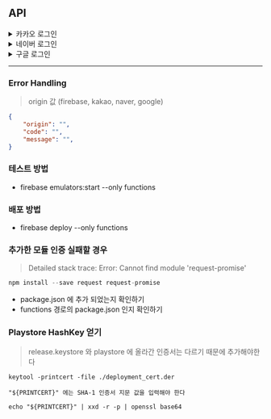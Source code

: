 ## API

<details>
    <summary>카카오 로그인</summary>

#### Request

- POST: https://authwithkakao-f3yfujosoa-du.a.run.app
- Content-Type: application/json
- Body
```json
{
    "data": {
        "token": "${accessToken}"
    }
}
```

#### Response

```json
{
    "result": {
        "token": ""
    }
}
```

</details>

<details>
    <summary>네이버 로그인</summary>

#### Request

- POST: https://authwithnaver-f3yfujosoa-du.a.run.app
- Content-Type: application/json
- Body
```json
{
    "data": {
        "token": "${accessToken}"
    }
}
```

#### Response

```json
{
    "result": {
        "token": ""
    }
}
```

</details>

<details>
    <summary>구글 로그인</summary>

#### Request

- POST: https://authwithgoogle-f3yfujosoa-du.a.run.app
- Content-Type: application/json
- Body

```json
{
    "data": {
        "token": "${idToken}"
    }
}
```

#### Response

```json
{
    "result": {
        "token": ""
    }
}
```
</details>

---

### Error Handling

> origin 값 (firebase, kakao, naver, google)

```json
{
    "origin": "",
    "code": "",
    "message": "",
}
```



### 테스트 방법

- firebase emulators:start --only functions

### 배포 방법

- firebase deploy --only functions

### 추가한 모듈 인증 실패할 경우

> Detailed stack trace: Error: Cannot find module 'request-promise'

```javascript
npm install --save request request-promise
```

- package.json 에 추가 되었는지 확인하기
- functions 경로의 package.json 인지 확인하기

### Playstore HashKey 얻기

> release.keystore 와 playstore 에 올라간 인증서는 다르기 때문에 추가해야한다

```
keytool -printcert -file ./deployment_cert.der

"${PRINTCERT}" 에는 SHA-1 인증서 지문 값을 입력해야 한다

echo "${PRINTCERT}" | xxd -r -p | openssl base64
```
